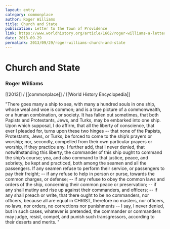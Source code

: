 ```yaml
---
layout: entry
category: commonplace
author: Roger Williams
title: Church and State
publication: Letter to the Town of Providence
link: https://www.worldhistory.org/article/1662/roger-williams-a-letter-to-the-town-of-providence/
date: 2013-09-29
permalink: 2013/09/29/roger-williams-church-and-state
---
```


# Church and State

### Roger Williams

[[2013]] / [[commonplace]] / [[World History Encyclopedia]]

"There goes many a ship to sea, with many a hundred souls in one ship, whose weal and woe is common; and is a true picture of a commonwealth, or a human combination, or society. It has fallen out sometimes, that both Papists and Protestants, Jews, and Turks, may be embarked into one ship. Upon which supposal, I do affirm, that all the liberty of conscience, that ever I pleaded for, turns upon these two hinges -- that none of the Papists, Protestants, Jews, or Turks, be forced to come to the ship’s prayers or worship; nor, secondly, compelled from their own particular prayers or worship, if they practice any. I further add, that I never denied, that notwithstanding this liberty, the commander of this ship ought to command the ship’s course; yea, and also command to that justice, peace, and sobriety, be kept and practiced, both among the seamen and all the passengers. If any seamen refuse to perform their service, or passengers to pay their freight; -- if any refuse to help in person or purse, towards the common charges, or defense; -- if any refuse to obey the common laws and orders of the ship, concerning their common peace or preservation; -- if any shall mutiny and rise up against their commanders, and officers; -- if any shall preach or write, that there ought to be no commanders, nor officers, because all are equal in CHRIST, therefore no masters, nor officers, no laws, nor orders, no corrections nor punishments -- I say, I never denied, but in such cases, whatever is pretended, the commander or commanders may judge, resist, compel, and punish such transgressors, according to their deserts and merits. "﻿
 
